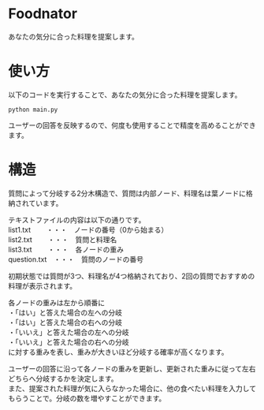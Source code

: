 # Foodnator
あなたの気分に合った料理を提案します。

# 使い方
 
以下のコードを実行することで、あなたの気分に合った料理を提案します。

```
python main.py
```

ユーザーの回答を反映するので、何度も使用することで精度を高めることができます。 
 
# 構造

質問によって分岐する2分木構造で、質問は内部ノード、料理名は葉ノードに格納されています。

テキストファイルの内容は以下の通りです。  
list1.txt　 　・・・　ノードの番号（0から始まる）  
list2.txt 　　・・・　質問と料理名  
list3.txt　 　・・・　各ノードの重み  
question.txt　・・・　質問のノードの番号  

初期状態では質問が3つ、料理名が4つ格納されており、2回の質問でおすすめの料理が表示されます。

各ノードの重みは左から順番に  
・「はい」と答えた場合の左への分岐  
・「はい」と答えた場合の右への分岐  
・「いいえ」と答えた場合の左への分岐  
・「いいえ」と答えた場合の右への分岐  
に対する重みを表し、重みが大きいほど分岐する確率が高くなります。

ユーザーの回答に沿って各ノードの重みを更新し、更新された重みに従って左右どちらへ分岐するかを決定します。  
また、提案された料理が気に入らなかった場合に、他の食べたい料理を入力してもらうことで。分岐の数を増やすことができます。

